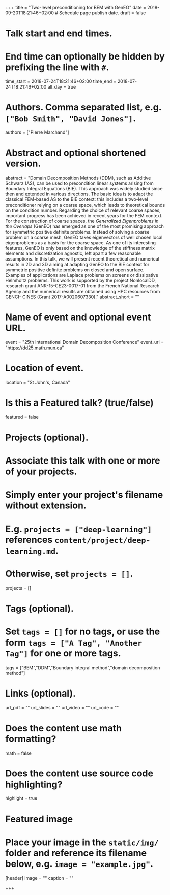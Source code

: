 +++
title = "Two-level preconditioning for BEM with GenEO"
date = 2018-09-20T18:21:46+02:00  # Schedule page publish date.
draft = false

# Talk start and end times.
#   End time can optionally be hidden by prefixing the line with `#`.
time_start = 2018-07-24T18:21:46+02:00
time_end = 2018-07-24T18:21:46+02:00
all_day = true

# Authors. Comma separated list, e.g. `["Bob Smith", "David Jones"]`.
authors = ["Pierre Marchand"]

# Abstract and optional shortened version.
abstract = "Domain Decomposition Methods (DDM), such as Additive Schwarz (AS), can be used to precondition linear systems arising from Boundary Integral Equations (BIE). This approach was widely studied since then and extended in various directions. The basic idea is to adapt the classical FEM-based AS to the BIE context: this includes a two-level preconditioner relying on a coarse space, which leads to theoretical bounds on the condition number. Regarding the choice of relevant coarse spaces, important progress has been achieved in recent years for the FEM context. For the construction of coarse spaces, the *Generalized Eigenproblems in the Overlaps* (GenEO) has emerged as one of the most promising approach for symmetric positive definite problems. Instead of solving a coarse problem on a coarse mesh, GenEO takes eigenvectors of well chosen local eigenproblems as a basis for the coarse space. As one of its interesting features, GenEO is only based on the knowledge of the stiffness matrix elements and discretization agnostic, left apart a few reasonable assumptions. In this talk, we will present recent theoretical and numerical results in 2D and 3D aiming at adapting GenEO to the BIE context for symmetric positive definite problems on closed and open surface. Examples of applications are Laplace problems on screens or dissipative Helmholtz problems. This work is supported by the project NonlocalDD, research grant ANR-15-CE23-0017-01 from the French National Research Agency and the numerical results are obtained using HPC resources from GENCI- CINES (Grant 2017-A0020607330)."
abstract_short = ""

# Name of event and optional event URL.
event = "25th International Domain Decomposition Conference"
event_url = "https://dd25.math.mun.ca"

# Location of event.
location = "St John's, Canada"

# Is this a Featured talk? (true/false)
featured = false

# Projects (optional).
#   Associate this talk with one or more of your projects.
#   Simply enter your project's filename without extension.
#   E.g. `projects = ["deep-learning"]` references `content/project/deep-learning.md`.
#   Otherwise, set `projects = []`.
projects = []

# Tags (optional).
#   Set `tags = []` for no tags, or use the form `tags = ["A Tag", "Another Tag"]` for one or more tags.
tags = ["BEM","DDM","Boundary integral method","domain decomposition method"]

# Links (optional).
url_pdf = ""
url_slides = ""
url_video = ""
url_code = ""

# Does the content use math formatting?
math = false

# Does the content use source code highlighting?
highlight = true

# Featured image
# Place your image in the `static/img/` folder and reference its filename below, e.g. `image = "example.jpg"`.
[header]
image = ""
caption = ""

+++
